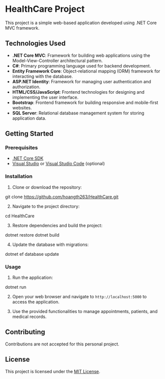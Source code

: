 # HealthCare Project

This project is a simple web-based application developed using .NET Core MVC framework.

## Technologies Used

- **.NET Core MVC**: Framework for building web applications using the Model-View-Controller architectural pattern.
- **C#**: Primary programming language used for backend development.
- **Entity Framework Core**: Object-relational mapping (ORM) framework for interacting with the database.
- **ASP.NET Identity**: Framework for managing user authentication and authorization.
- **HTML/CSS/JavaScript**: Frontend technologies for designing and implementing the user interface.
- **Bootstrap**: Frontend framework for building responsive and mobile-first websites.
- **SQL Server**: Relational database management system for storing application data.

## Getting Started

### Prerequisites

- [.NET Core SDK](https://dotnet.microsoft.com/download)
- [Visual Studio](https://visualstudio.microsoft.com/) or [Visual Studio Code](https://code.visualstudio.com/) (optional)

### Installation

1. Clone or download the repository:

git clone https://github.com/hoangth263/HealthCare.git

2. Navigate to the project directory:

cd HealthCare

3. Restore dependencies and build the project:

dotnet restore
dotnet build

4. Update the database with migrations:

dotnet ef database update

### Usage

1. Run the application:

dotnet run

2. Open your web browser and navigate to `http://localhost:5000` to access the application.

3. Use the provided functionalities to manage appointments, patients, and medical records.

## Contributing

Contributions are not accepted for this personal project.

## License

This project is licensed under the [MIT License](LICENSE).
